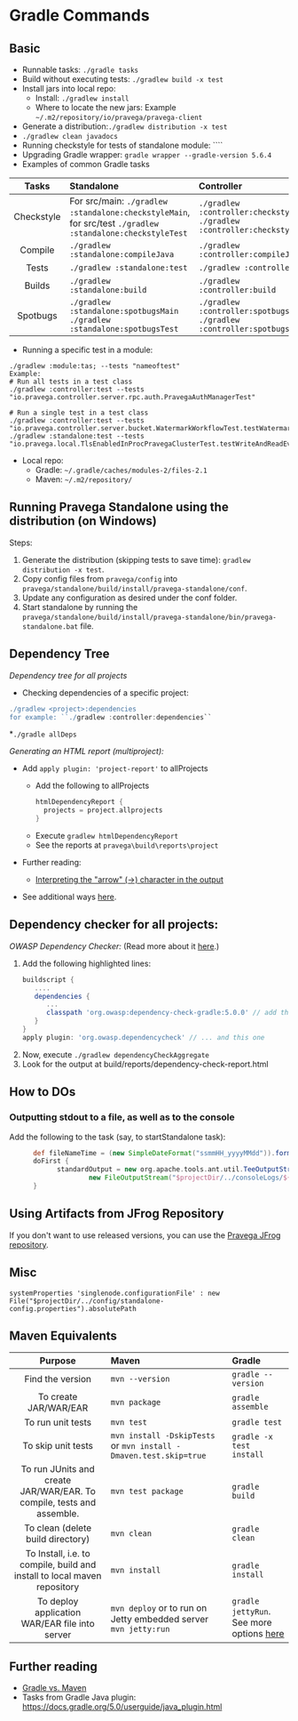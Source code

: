 # Gradle Commands

## Basic
* Runnable tasks: `./gradle tasks`
* Build without executing tests: ``./gradlew build -x test``
* Install jars into local repo:
  * Install: ``./gradlew install``
  * Where to locate the new jars: Example `~/.m2/repository/io/pravega/pravega-client`
* Generate a distribution:``./gradlew distribution -x test``
* ``./gradlew clean javadocs``
* Running checkstyle for tests of standalone module: ````
* Upgrading Gradle wrapper: `gradle wrapper --gradle-version 5.6.4`
* Examples of common Gradle tasks

| Tasks | Standalone | Controller |
|:------:|:----------| :----------|
|Checkstyle|For src/main: ``./gradlew :standalone:checkstyleMain``, <br/>for src/test ``./gradlew :standalone:checkstyleTest``|``./gradlew :controller:checkstyleMain`` <br/>``./gradlew :controller:checkstyleTest``|
|Compile|``./gradlew :standalone:compileJava``|``./gradlew :controller:compileJava``|
|Tests|``./gradlew :standalone:test``|``./gradlew :controller:test ``|
|Builds|``./gradlew :standalone:build``|``./gradlew :controller:build``|
|Spotbugs|``./gradlew :standalone:spotbugsMain`` <br/>``./gradlew :standalone:spotbugsTest``|``./gradlew :controller:spotbugsMain`` <br/>``./gradlew :controller:spotbugsTest``|
* Running a specific test in a module:
```
./gradlew :module:tas; --tests "nameoftest"
Example:
# Run all tests in a test class
./gradlew :controller:test --tests "io.pravega.controller.server.rpc.auth.PravegaAuthManagerTest"

# Run a single test in a test class
./gradlew :controller:test --tests "io.pravega.controller.server.bucket.WatermarkWorkflowTest.testWatermarkClient"
./gradlew :standalone:test --tests "io.pravega.local.TlsEnabledInProcPravegaClusterTest.testWriteAndReadEventWithValidClientConfig"
```

* Local repo: 
  * Gradle: ``~/.gradle/caches/modules-2/files-2.1``
  * Maven: ``~/.m2/repository/``
  
## Running Pravega Standalone using the distribution (on Windows)
Steps:
  1. Generate the distribution (skipping tests to save time): ``gradlew distribution -x test``.
  2. Copy config files from ``pravega/config`` into ``pravega/standalone/build/install/pravega-standalone/conf``.
  3. Update any configuration as desired under the conf folder. 
  4. Start standalone by running the ``pravega/standalone/build/install/pravega-standalone/bin/pravega-standalone.bat`` file.
  
## Dependency Tree

*Dependency tree for all projects*
* Checking dependencies of a specific project:
```groovy
./gradlew <project>:dependencies
for example: ``./gradlew :controller:dependencies``
```
*``./gradle allDeps``

*Generating an HTML report (multiproject):*

* Add ``apply plugin: 'project-report'`` to allProjects
  * Add the following to allProjects
      ```groovy
      htmlDependencyReport {
        projects = project.allprojects
      }
      ```
  * Execute ``gradlew htmlDependencyReport``
  * See the reports at ``pravega\build\reports\project``
* Further reading:
  * [Interpreting the "arrow" (->) character in the output](https://stackoverflow.com/questions/27952388/what-does-arrow-mean-in-gradles-dependency-graph)

* See additional ways [here](https://stackoverflow.com/questions/21645071/using-gradle-to-find-dependency-tree/44725823). 


## Dependency checker for all projects:

*OWASP Dependency Checker:*
(Read more about it [here](https://jeremylong.github.io/DependencyCheck/dependency-check-gradle/configuration.html).)

1. Add the following highlighted lines:
    ```groovy
    buildscript {
       ....
       dependencies {
          ...
          classpath 'org.owasp:dependency-check-gradle:5.0.0' // add this line...
       }
    }
    apply plugin: 'org.owasp.dependencycheck' // ... and this one
    ```
2. Now, execute ``./gradlew dependencyCheckAggregate``
3. Look for the output at build/reports/dependency-check-report.html

## How to DOs

### Outputting stdout to a file, as well as to the console

Add the following to the task (say, to startStandalone task):
```groovy
      def fileNameTime = (new SimpleDateFormat("ssmmHH_yyyyMMdd")).format(new Date())
      doFirst {
            standardOutput = new org.apache.tools.ant.util.TeeOutputStream(
                    new FileOutputStream("$projectDir/../consoleLogs/${fileNameTime}.out"), System.out);
      }
```
## Using Artifacts from JFrog Repository

If you don't want to use released versions, you can use the [Pravega JFrog repository](https://oss.jfrog.org/artifactory/jfrog-dependencies/io/pravega/).

## Misc
```
systemProperties 'singlenode.configurationFile' : new File("$projectDir/../config/standalone-config.properties").absolutePath
```

## Maven Equivalents

| Purpose| Maven| Gradle |
|:--------:|:---|:-------|
|Find the version|`mvn --version`|`gradle --version`|
|To create JAR/WAR/EAR|`mvn package`|`gradle assemble`|
|To run unit tests|`mvn test`|`gradle test`|
|To skip unit tests|`mvn install -DskipTests`<br/>or `mvn install -Dmaven.test.skip=true`| `gradle -x test install`|
|To run JUnits and create JAR/WAR/EAR. To compile, tests and assemble.|`mvn test package`|`gradle build`|
|To clean (delete build directory)| `mvn clean` | `gradle clean`|
|To Install, i.e. to compile, build and install to local maven repository | `mvn install` | `gradle install`|
|To deploy application WAR/EAR file into server| `mvn deploy` or to run on Jetty embedded server `mvn jetty:run` | `gradle jettyRun`. See more options [here](https://www.journaldev.com/8396/gradle-vs-maven)|

## Further reading
* [Gradle vs. Maven](https://www.journaldev.com/8396/gradle-vs-maven)
* Tasks from Gradle Java plugin: https://docs.gradle.org/5.0/userguide/java_plugin.html
